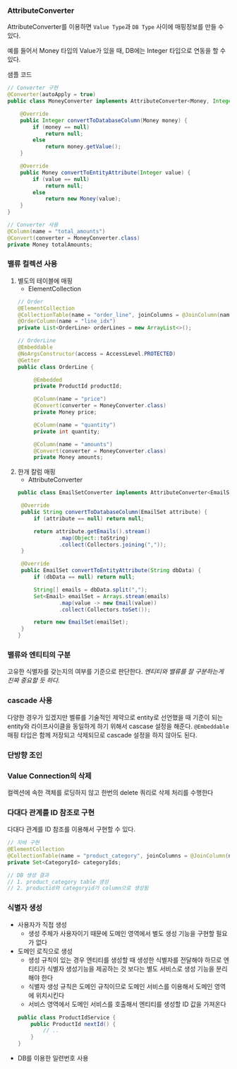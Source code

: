 ### AttributeConverter
AttributeConverter를 이용하면 `Value Type`과 `DB Type` 사이에 매핑정보를 만들 수 있다. 

예를 들어서 Money 타입의 Value가 있을 때, DB에는 Integer 타입으로 연동을 할 수 있다. 

샘플 코드
~~~java
// Converter 구현
@Converter(autoApply = true)
public class MoneyConverter implements AttributeConverter<Money, Integer> {

    @Override
    public Integer convertToDatabaseColumn(Money money) {
        if (money == null)
            return null;
        else
            return money.getValue();
    }

    @Override
    public Money convertToEntityAttribute(Integer value) {
        if (value == null)
            return null;
        else
            return new Money(value);
    }
}

// Converter 사용
@Column(name = "total_amounts")
@Convert(converter = MoneyConverter.class)
private Money totalAmounts;
~~~

### 밸류 컬렉션 사용
1. 별도의 테이블에 매핑
   - ElementCollection
   ```java
   // Order 
   @ElementCollection
   @CollectionTable(name = "order_line", joinColumns = @JoinColumn(name = "order_number"))
   @OrderColumn(name = "line_idx")
   private List<OrderLine> orderLines = new ArrayList<>();

   // OrderLine
   @Embeddable
   @NoArgsConstructor(access = AccessLevel.PROTECTED)
   @Getter
   public class OrderLine {

        @Embedded
        private ProductId productId;

        @Column(name = "price")
        @Convert(converter = MoneyConverter.class)
        private Money price;

        @Column(name = "quantity")
        private int quantity;

        @Column(name = "amounts")
        @Convert(converter = MoneyConverter.class)
        private Money amounts;
   ```
2. 한개 칼럼 매핑
   - AttributeConverter
   ~~~java
   public class EmailSetConverter implements AttributeConverter<EmailSet, String> {

    @Override
    public String convertToDatabaseColumn(EmailSet attribute) {
        if (attribute == null) return null;

        return attribute.getEmails().stream()
                .map(Object::toString)
                .collect(Collectors.joining(","));
    }

    @Override
    public EmailSet convertToEntityAttribute(String dbData) {
        if (dbData == null) return null;

        String[] emails = dbData.split(",");
        Set<Email> emailSet = Arrays.stream(emails)
                .map(value -> new Email(value))
                .collect(Collectors.toSet());

        return new EmailSet(emailSet);
    }
   }
   ~~~

### 밸류와 엔티티의 구분
고유한 식별자를 갖는지의 여부를 기준으로 판단한다. _엔티티와 밸류를 잘 구분하는게 진짜 중요할 듯 하다._

### cascade 사용
다양한 경우가 있겠지만 벨류를 기술적인 제약으로 entity로 선언했을 때 기준이 되는 entity와 라이프사이클을 동일하게 하기 위해서 cascase 설정을 해준다. `@Embeddable` 매핑 타입은 함께 저장되고 삭제되므로 cascade 설정을 하지 않아도 된다. 

### 단방향 조인

### Value Connection의 삭제
컬렉션에 속한 객체를 로딩하지 않고 한번의 delete 쿼리로 삭제 처리를 수행한다

### 다대다 관계를 ID 참조로 구현
다대다 관계를 ID 참조를 이용해서 구현할 수 있다.

~~~java
// 자바 구현
@ElementCollection
@CollectionTable(name = "product_category", joinColumns = @JoinColumn(name = "product_id"))
private Set<CategoryId> categoryIds;

// DB 생성 결과
// 1. product_category table 생성
// 2. productid와 categoryid가 column으로 생성됨
~~~


### 식별자 생성
- 사용자가 직접 생성
   - 생성 주체가 사용자이기 때문에 도메인 영역에서 별도 생성 기능을 구현할 필요가 없다
- 도메인 로직으로 생성
   - 생성 규칙이 있는 경우 엔티티를 생성할 때 생성한 식별자를 전달해야 하므로 엔티티가 식별자 생성기능을 제공하는 것 보다는 별도 서비스로 생성 기능을 분리해야 한다
   - 식별자 생성 규칙은 도메인 규칙이므로 도메인 서비스를 이용해서 도메인 영역에 위치시킨다
   - 서비스 영역에서 도메인 서비스를 호출해서 엔티티를 생성할 ID 값을 가져온다
   ~~~java
   public class ProductIdService {
       public ProductId nextId() {
           // ..
       }
   }
   ~~~
- DB를 이용한 일련번호 사용